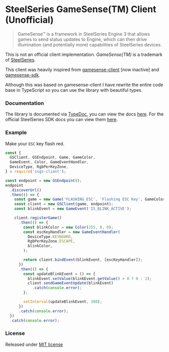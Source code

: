 # SteelSeries GameSense(TM) Client (Unofficial)  

> GameSense™ is a framework in SteelSeries Engine 3 that allows games to send status updates to Engine,
> which can then drive illumination (and potentially more) capabilities of SteelSeries devices.

This is not an official client implementation. *GameSense(TM)* is a trademark of [SteelSeries](https://steelseries.com/).

This client was heavily inspired from [gamesense-client](https://github.com/cschuller/gamesense-client)
[now inactive] and [gamesense-sdk](https://github.com/SteelSeries/gamesense-sdk).

Although this was based on gamesense-client I have rewrite the entire code base in TypeScript so you
can use the library with beautiful types.

### Documentation
The library is documented via [TypeDoc](https://typedoc.org), you can view the docs
[here](https://ssgs-client.hammy2899.dev). For the official SteelSeries SDK docs you can view them
[here](https://github.com/SteelSeries/gamesense-sdk). 

### Example

Make your `ESC` key flash red.

```javascript
const {
  GSClient, GSEndpoint, Game, GameColor,
  GameEvent, Color, GameEventHandler,
  DeviceType, RgbPerKeyZone,
} = require('ssgs-client');

const endpoint = new GSEndpoint();
endpoint
  .discoverUrl()
  .then(() => {
    const game = new Game('FLASHING_ESC', 'Flashing ESC Key', GameColor.BLUE);
    const client = new GSClient(game, endpoint);
    const blinkEvent = new GameEvent('IS_BLINK_ACTIVE');

    client.registerGame()
      .then(() => {
        const blinkColor = new Color(255, 0, 0);
        const escKeyHandler = new GameEventHandler(
          DeviceType.KEYBOARD,
          RgbPerKeyZone.ESCAPE,
          blinkColor,
        );

        return client.bindEvent(blinkEvent, [escKeyHandler]);
      })
      .then(() => {
        const updateBlinkEvent = () => {
          blinkEvent.setValue(blinkEvent.getValue() > 0 ? 0 : 1);
          client.sendGameEventUpdate(blinkEvent)
            .catch(console.error);
        };

        setInterval(updateBlinkEvent, 300);
      })
      .catch(console.error);
  })
  .catch(console.error);
```

### License

Released under [MIT license](LICENSE.md)
